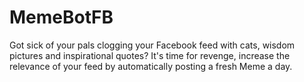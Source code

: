 MemeBotFB
=========

Got sick of your pals clogging your Facebook feed with cats, wisdom pictures and inspirational quotes? It's time for revenge, increase the relevance of your feed by automatically posting a fresh Meme a day.
